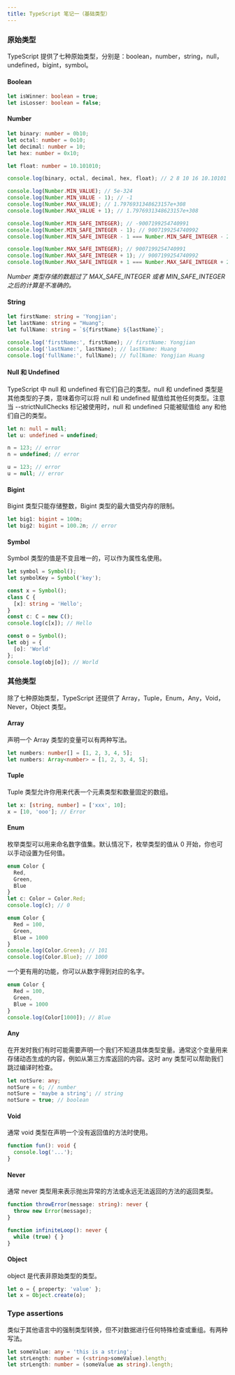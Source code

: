 ```yaml
---
title: TypeScript 笔记一（基础类型）
---
```


### 原始类型

TypeScript 提供了七种原始类型，分别是：boolean，number，string，null，undefined，bigint，symbol。

#### Boolean

```typescript
let isWinner: boolean = true;
let isLosser: boolean = false;
```

#### Number

```typescript
let binary: number = 0b10;
let octal: number = 0o10;
let decimal: number = 10;
let hex: number = 0x10;

let float: number = 10.101010;

console.log(binary, octal, decimal, hex, float); // 2 8 10 16 10.10101

console.log(Number.MIN_VALUE); // 5e-324
console.log(Number.MIN_VALUE - 1); // -1
console.log(Number.MAX_VALUE); // 1.7976931348623157e+308
console.log(Number.MAX_VALUE + 1); // 1.7976931348623157e+308

console.log(Number.MIN_SAFE_INTEGER); // -9007199254740991
console.log(Number.MIN_SAFE_INTEGER - 1); // 9007199254740992
console.log(Number.MIN_SAFE_INTEGER - 1 === Number.MIN_SAFE_INTEGER - 2); // true

console.log(Number.MAX_SAFE_INTEGER); // 9007199254740991
console.log(Number.MAX_SAFE_INTEGER + 1); // 9007199254740992
console.log(Number.MAX_SAFE_INTEGER + 1 === Number.MAX_SAFE_INTEGER + 2); // true
```

*Number 类型存储的数超过了 MAX_SAFE_INTEGER 或者 MIN_SAFE_INTEGER 之后的计算是不准确的。*

#### String

```typescript
let firstName: string = 'Yongjian';
let lastName: string = "Huang";
let fullName: string = `${firstName} ${lastName}`;

console.log('firstName:', firstName); // firstName: Yongjian
console.log('lastName:', lastName); // lastName: Huang
console.log('fullName:', fullName); // fullName: Yongjian Huang
```

#### Null 和 Undefined

TypeScript 中 null 和 undefined 有它们自己的类型。null 和 undefined 类型是其他类型的子类，意味着你可以将 null 和 undefined 赋值给其他任何类型。注意当 --strictNullChecks 标记被使用时，null 和 undefined 只能被赋值给 any 和他们自己的类型。

```typescript
let n: null = null;
let u: undefined = undefined;

n = 123; // error
n = undefined; // error

u = 123; // error
u = null; // error
```

#### Bigint

Bigint 类型只能存储整数，Bigint 类型的最大值受内存的限制。

```typescript
let big1: bigint = 100n;
let big2: bigint = 100.2n; // error
```

#### Symbol

Symbol 类型的值是不变且唯一的，可以作为属性名使用。

```typescript
let symbol = Symbol();
let symbolKey = Symbol('key');

const x = Symbol();
class C {
  [x]: string = 'Hello';
}
const c: C = new C();
console.log(c[x]); // Hello

const o = Symbol();
let obj = {
  [o]: 'World'
};
console.log(obj[o]); // World
```

### 其他类型

除了七种原始类型，TypeScript 还提供了 Array，Tuple，Enum，Any，Void，Never，Object 类型。

#### Array

声明一个 Array 类型的变量可以有两种写法。

```typescript
let numbers: number[] = [1, 2, 3, 4, 5];
let numbers: Array<number> = [1, 2, 3, 4, 5];
```

#### Tuple

Tuple 类型允许你用来代表一个元素类型和数量固定的数组。

```typescript
let x: [string, number] = ['xxx', 10];
x = [10, 'ooo']; // Error
```

#### Enum

枚举类型可以用来命名数字值集。默认情况下，枚举类型的值从 0 开始，你也可以手动设置为任何值。

```typescript
enum Color {
  Red,
  Green,
  Blue
}
let c: Color = Color.Red;
console.log(c); // 0

enum Color {
  Red = 100,
  Green,
  Blue = 1000
}
console.log(Color.Green); // 101
console.log(Color.Blue); // 1000
```

一个更有用的功能，你可以从数字得到对应的名字。

```typescript
enum Color {
  Red = 100,
  Green,
  Blue = 1000
}
console.log(Color[1000]); // Blue
```

#### Any

在开发时我们有时可能需要声明一个我们不知道具体类型变量。通常这个变量用来存储动态生成的内容，例如从第三方库返回的内容。这时 any 类型可以帮助我们跳过编译时检查。

```typescript
let notSure: any;
notSure = 6; // number
notSure = 'maybe a string'; // string
notSure = true; // boolean
```

#### Void

通常 void 类型在声明一个没有返回值的方法时使用。

```typescript
function fun(): void {
  console.log('...');
}
```

#### Never

通常 never 类型用来表示抛出异常的方法或永远无法返回的方法的返回类型。

```typescript
function throwError(message: string): never {
  throw new Error(message);
}

function infiniteLoop(): never {
  while (true) { }
}
```

#### Object

object 是代表非原始类型的类型。

```typescript
let o = { property: 'value' };
let x = Object.create(o);
```

### Type assertions

类似于其他语言中的强制类型转换，但不对数据进行任何特殊检查或重组。有两种写法。

```typescript
let someValue: any = 'this is a string';
let strLength: number = (<string>someValue).length;
let strLength: number = (someValue as string).length;
```
